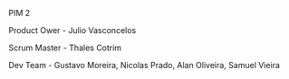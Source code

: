 PIM 2

Product Ower - Julio Vasconcelos

Scrum Master - Thales Cotrim

Dev Team - Gustavo Moreira, Nicolas Prado, Alan Oliveira, Samuel Vieira
